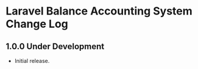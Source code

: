 Laravel Balance Accounting System Change Log
============================================

1.0.0 Under Development
-----------------------

- Initial release.
